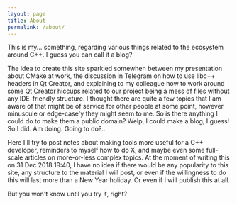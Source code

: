 ```yaml
---
layout: page
title: About
permalink: /about/
---
```


This is my... something, regarding various things related to the ecosystem around C++. I guess you can call it a blog?

The idea to create this site sparkled somewhen between my presentation about CMake at work, the discussion in Telegram on how to use libc++ headers in Qt Creator, and explaining to my colleague how to work around some Qt Creator hiccups related to our project being a mess of files without any IDE-friendly structure. I thought there are quite a few topics that I am aware of that might be of service for other people at some point, however minuscule or edge-case'y they might seem to me. So is there anything I could do to make them a public domain? Welp, I could make a blog, I guess! So I did. Am doing. Going to do?..

Here I'll try to post notes about making tools more useful for a C++ developer, reminders to myself how to do X, and maybe even some full-scale articles on more-or-less complex topics. At the moment of writing this on 31 Dec 2018 19:40, I have no idea if there would be any popularity to this site, any structure to the material I will post, or even if the willingness to do this will last more than a New Year holiday. Or even if I will publish this at all.

But you won't know until you try it, right?
